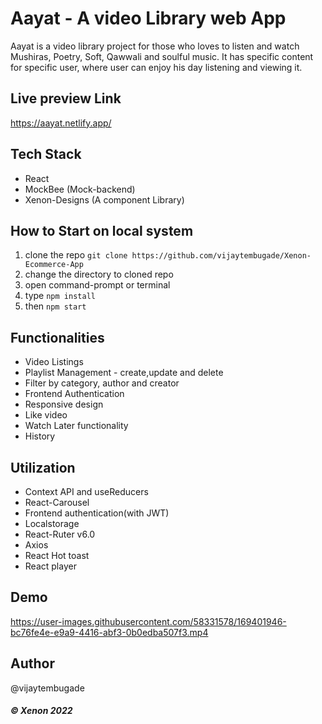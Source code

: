 # Aayat - A video Library web App

Aayat is a video library project for those who loves to listen and watch Mushiras, Poetry, Soft, Qawwali and soulful music. It has specific content for specific user, where user can enjoy his day listening and viewing it. 

## Live preview Link

https://aayat.netlify.app/

## Tech Stack

- React
- MockBee (Mock-backend)
- Xenon-Designs (A component Library)

## How to Start on local system

1. clone the repo `git clone https://github.com/vijaytembugade/Xenon-Ecommerce-App`
2. change the directory to cloned repo
3. open command-prompt or terminal
4. type `npm install`
5. then `npm start`

## Functionalities

- Video Listings
- Playlist Management - create,update and delete
- Filter by category, author and creator
- Frontend Authentication
- Responsive design
- Like video
- Watch Later functionality
- History

## Utilization

- Context API and useReducers
- React-Carousel
- Frontend authentication(with JWT)
- Localstorage
- React-Ruter v6.0
- Axios
- React Hot toast
- React player

## Demo


https://user-images.githubusercontent.com/58331578/169401946-bc76fe4e-e9a9-4416-abf3-0b0edba507f3.mp4


## Author

@vijaytembugade
##### ©️ Xenon 2022

